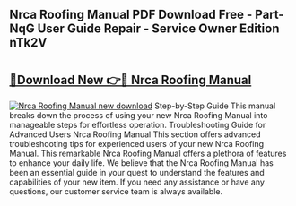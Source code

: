 ## Nrca Roofing Manual PDF Download Free - Part-NqG User Guide Repair - Service Owner Edition nTk2V

# <h2><a href="http://bc81904.oget.top/?id=Nrca+Roofing+Manual">🔗Download New 👉🔴 Nrca Roofing Manual</a></h2>

[![Nrca Roofing Manual new download](https://i.imgur.com/5g1atiW.png)](http://bc81904.oget.top/?id=Nrca+Roofing+Manual)
Step-by-Step Guide This manual breaks down the process of using your new Nrca Roofing Manual into manageable steps for effortless operation. Troubleshooting Guide for Advanced Users Nrca Roofing Manual This section offers advanced troubleshooting tips for experienced users of your new Nrca Roofing Manual. This remarkable Nrca Roofing Manual offers a plethora of features to enhance your daily life. We believe that the Nrca Roofing Manual has been an essential guide in your quest to understand the features and capabilities of your new item. If you need any assistance or have any questions, our customer service team is always available.
